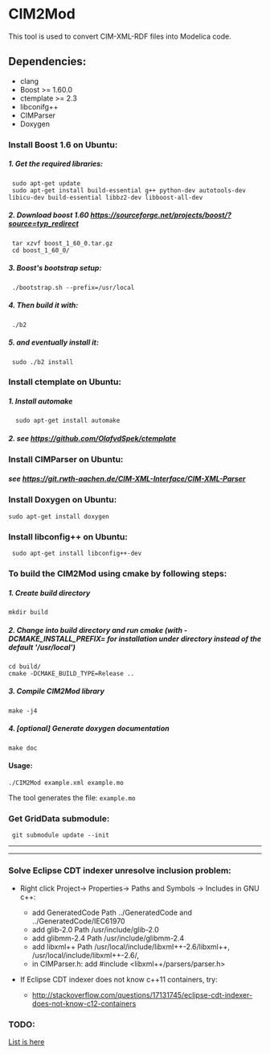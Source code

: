 # CIM2Mod

This tool is used to convert CIM-XML-RDF files into Modelica code.

## Dependencies:
* clang
* Boost >= 1.60.0
* ctemplate >= 2.3
* libconifg++
* CIMParser
* Doxygen

### Install Boost 1.6 on Ubuntu:
##### 1. Get the required libraries:

     sudo apt-get update
     sudo apt-get install build-essential g++ python-dev autotools-dev libicu-dev build-essential libbz2-dev libboost-all-dev

##### 2. Download boost 1.60 https://sourceforge.net/projects/boost/?source=typ_redirect

     tar xzvf boost_1_60_0.tar.gz
     cd boost_1_60_0/

##### 3. Boost's bootstrap setup:

     ./bootstrap.sh --prefix=/usr/local

##### 4. Then build it with:

     ./b2

##### 5. and eventually install it:

     sudo ./b2 install

### Install ctemplate on Ubuntu:

##### 1. Install automake
      sudo apt-get install automake

##### 2. see https://github.com/OlafvdSpek/ctemplate

### Install CIMParser on Ubuntu:
##### see https://git.rwth-aachen.de/CIM-XML-Interface/CIM-XML-Parser

### Install Doxygen on Ubuntu:
	sudo apt-get install doxygen

### Install libconfig++ on Ubuntu:
     sudo apt-get install libconfig++-dev


### To build the CIM2Mod using cmake by following steps:

##### 1. Create build directory

    mkdir build

##### 2. Change into build directory and run cmake (with -DCMAKE_INSTALL_PREFIX=<PREFIX> for installation under <PREFIX> directory instead of the default '/usr/local')

    cd build/
    cmake -DCMAKE_BUILD_TYPE=Release ..

##### 3. Compile CIM2Mod library

    make -j4


##### 4. [optional] Generate doxygen documentation

    make doc


#### Usage:

    ./CIM2Mod example.xml example.mo

  The tool generates the file: `example.mo`


### Get GridData submodule:

     git submodule update --init

***

***
### Solve Eclipse CDT indexer unresolve inclusion problem:
* Right click Project-> Properties-> Paths and Symbols -> Includes in GNU c++:

  * add GeneratedCode Path ../GeneratedCode and ../GeneratedCode/IEC61970
  * add glib-2.0 Path /usr/include/glib-2.0
  * add glibmm-2.4 Path /usr/include/glibmm-2.4
  * add libxml++ Path /usr/local/include/libxml++-2.6/libxml++, /usr/local/include/libxml++-2.6/,
  * in CIMParser.h: add #include \<libxml++/parsers/parser.h\>

* If Eclipse CDT indexer does not know c++11 containers, try:
  * http://stackoverflow.com/questions/17131745/eclipse-cdt-indexer-does-not-know-c12-containers

### TODO:
  [List is here](TODO.md)
